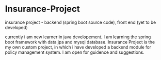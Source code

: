 # Insurance-Project
insurance project - backend (spring boot source code), front end (yet to be developed)

currently i am new learner in java developement. I am learning the spring boot framework with data jpa and mysql database.
Insurance Project is the my own custom project, in which i have developed a backend module for policy management system.
I am open for guidence and suggestions.
